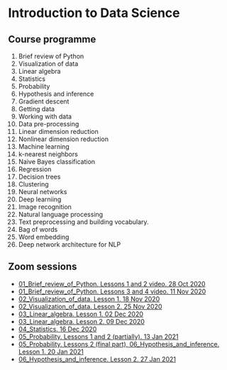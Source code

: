# Introduction to Data Science

## Course programme

1. Brief review of Python
1. Visualization of data
1. Linear algebra
1. Statistics
1. Probability
1. Hypothesis and inference
1. Gradient descent
1. Getting data
1. Working with data
1. Data pre-processing
1. Linear dimension reduction
1. Nonlinear dimension reduction
1. Machine learning
1. k-nearest neighbors
1. Naive Bayes classification
1. Regression
1. Decision trees
1. Clustering
1. Neural networks
1. Deep learniing
1. Image recognition
1. Natural language processing
1. Text preprocessing and building vocabulary.
1. Bag of words
1. Word embedding
1. Deep network architecture for NLP

## Zoom sessions

- [01_Brief_review_of_Python. Lessons 1 and 2 video. 28 Oct 2020](https://drive.google.com/file/d/1uR_J3UKTWKaeXah56Ro9ReAN9miBywxE/view?usp=sharing)
- [01_Brief_review_of_Python. Lessons 3 and 4 video. 11 Nov 2020](https://drive.google.com/file/d/1Fl52XiTQlZgfaFYgJ8KcKza4Rk5amZPr/view?usp=sharing)
- [02_Visualization_of_data. Lesson 1. 18 Nov 2020](https://drive.google.com/file/d/1awHThj9VWfXWzu4NWZEGHQsyrjl_S8Mp/view?usp=sharing)
- [02_Visualization_of_data. Lesson 2. 25 Nov 2020](https://drive.google.com/drive/folders/1zbj-rXLDVpMYHibNhJACLLel5HFxwBXL?usp=sharing)
- [03_Linear_algebra. Lesson 1. 02 Dec 2020](https://drive.google.com/file/d/1QLdU7VMm9lrWu7cp8kxff5kNwXivVUac/view?usp=sharing)
- [03_Linear_algebra. Lesson 2. 09 Dec 2020](https://drive.google.com/file/d/1d_fIIYCKeqxgjQK9gYUwOou2p1oI9pN4/view?usp=sharing)
- [04_Statistics. 16 Dec 2020](https://drive.google.com/file/d/11Kksr-jr1-c7uKtE0jh9dkvIQ9SBiZ2H/view?usp=sharing)
- [05_Probability. Lessons 1 and 2 (partially). 13 Jan 2021](https://drive.google.com/file/d/1AcEgpJzQTkKZ4L6-DqF6KZhukS1hzXTT/view?usp=sharing)
- [05_Probability. Lessons 2 (final part), 06_Hypothesis_and_inference. Lesson 1. 20 Jan 2021](https://drive.google.com/file/d/16PaAt28uU3Jk4vFgL77QE81wy0-P5K-1/view?usp=sharing)
- [06_Hypothesis_and_inference. Lesson 2. 27 Jan 2021](https://drive.google.com/file/d/1ghERPEjkhW3LUgyu0XRFzgm6ypU1chPQ/view?usp=sharing)
